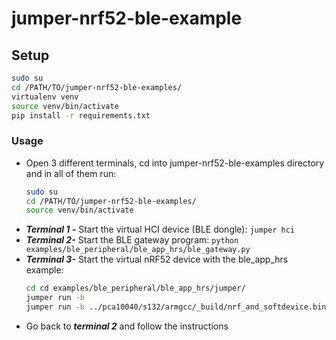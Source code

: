 # jumper-nrf52-ble-example

## Setup

```bash
sudo su
cd /PATH/TO/jumper-nrf52-ble-examples/
virtualenv venv
source venv/bin/activate
pip install -r requirements.txt
```

### Usage

- Open 3 different terminals, cd into jumper-nrf52-ble-examples directory and in all of them run:
    ```bash
    sudo su
    cd /PATH/TO/jumper-nrf52-ble-examples/
    source venv/bin/activate
    ```
- ***Terminal 1 -*** Start the virtual HCI device (BLE dongle): `jumper hci`
- ***Terminal 2-*** Start the BLE gateway program: `python examples/ble_peripheral/ble_app_hrs/ble_gateway.py`
- ***Terminal 3-*** Start the virtual nRF52 device with the ble_app_hrs example:
    ```bash
    cd cd examples/ble_peripheral/ble_app_hrs/jumper/
    jumper run -b
    jumper run -b ../pca10040/s132/armgcc/_build/nrf_and_softdevice.bin  
    ```
- Go back to ***terminal 2*** and follow the instructions
